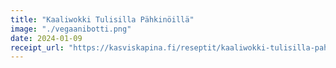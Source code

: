 ```yaml
---
title: "Kaali­wokki Tulisilla Pähki­nöillä"
image: "./vegaanibotti.png"
date: 2024-01-09
receipt_url: "https://kasviskapina.fi/reseptit/kaaliwokki-tulisilla-pahkinoilla"
---
```

